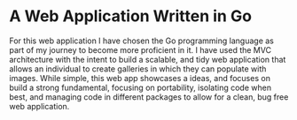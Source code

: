 # A Web Application Written in Go

For this web application I have chosen the Go programming language as part of my journey to become more proficient in it.
I have used the MVC architecture with the intent to build a scalable, and tidy web application that allows an individual 
to create galleries in which they can populate with images.
While simple, this web app showcases a ideas, and focuses on build a strong fundamental, focusing on portability, isolating 
code when best, and managing code in different packages to allow for a clean, bug free web application.

